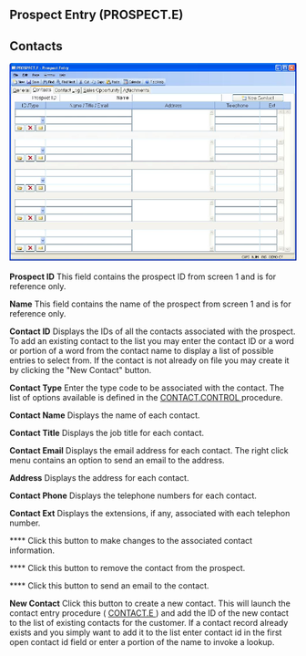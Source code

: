 ##  Prospect Entry (PROSPECT.E)

<PageHeader />

##  Contacts

![](./PROSPECT-E-2.jpg)

**Prospect ID** This field contains the prospect ID from screen 1 and is for
reference only.  
  
**Name** This field contains the name of the prospect from screen 1 and is for
reference only.  
  
**Contact ID** Displays the IDs of all the contacts associated with the
prospect. To add an existing contact to the list you may enter the contact ID
or a word or portion of a word from the contact name to display a list of
possible entries to select from. If the contact is not already on file you may
create it by clicking the "New Contact" button.  
  
**Contact Type** Enter the type code to be associated with the contact. The list of options available is defined in the [ CONTACT.CONTROL ](../../../../../../rover/AP-OVERVIEW/AP-ENTRY/CONTACT-CONTROL) procedure.   
  
**Contact Name** Displays the name of each contact.  
  
**Contact Title** Displays the job title for each contact.  
  
**Contact Email** Displays the email address for each contact. The right click
menu contains an option to send an email to the address.  
  
**Address** Displays the address for each contact.  
  
**Contact Phone** Displays the telephone numbers for each contact.  
  
**Contact Ext** Displays the extensions, if any, associated with each telephon
number.  
  
**** Click this button to make changes to the associated contact information.  
  
**** Click this button to remove the contact from the prospect.  
  
**** Click this button to send an email to the contact.  
  
**New Contact** Click this button to create a new contact. This will launch the contact entry procedure ( [ CONTACT.E ](../../../../../../rover/AP-OVERVIEW/AP-ENTRY/VENDOR-E/VENDOR-E-2/CONTACT-E) ) and add the ID of the new contact to the list of existing contacts for the customer. If a contact record already exists and you simply want to add it to the list enter contact id in the first open contact id field or enter a portion of the name to invoke a lookup.   
  
  
<badge text= "Version 8.10.57" vertical="middle" />

<PageFooter />